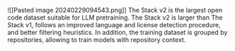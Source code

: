 ![[Pasted image 20240229094543.png]]
The Stack v2 is the largest open code dataset suitable for LLM pretraining. The Stack v2 is larger than The Stack v1, follows an improved language and license detection procedure, and better filtering heuristics. In addition, the training dataset is grouped by repositories, allowing to train models with repository context.

